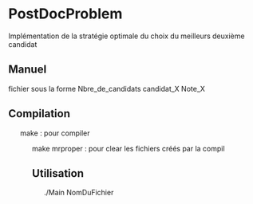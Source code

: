 # PostDocProblem
Implémentation de la stratégie optimale du choix du meilleurs deuxième candidat 

## Manuel
fichier sous la forme
Nbre_de_candidats
candidat_X Note_X

## Compilation 
<ul> make : pour compiler
<ul> make mrproper : pour clear les fichiers créés par la compil
 
## Utilisation
<ul> ./Main NomDuFichier
